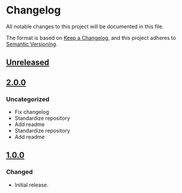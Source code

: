 # Changelog
All notable changes to this project will be documented in this file.

The format is based on [Keep a Changelog](https://keepachangelog.com/en/1.0.0/),
and this project adheres to [Semantic Versioning](https://semver.org/spec/v2.0.0.html).

## [Unreleased]

## [2.0.0]
### Uncategorized
- Fix changelog
- Standardize repository
- Add readme
- Standardize repository
- Add readme

## [1.0.0]
### Changed
- Initial release.

[Unreleased]: https://github.com/MetaMask/slip44/compare/v2.0.0...HEAD
[2.0.0]: https://github.com/MetaMask/slip44/compare/v1.0.0...v2.0.0
[1.0.0]: https://github.com/MetaMask/slip44/releases/tag/v1.0.0
